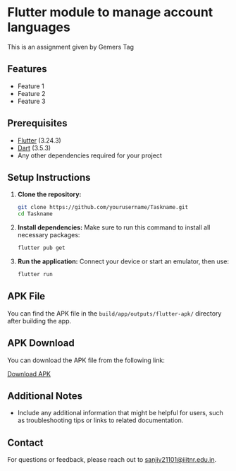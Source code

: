 # Flutter module to manage account languages

<!-- ## Project Description -->
This is an assignment given by Gemers Tag

## Features

- Feature 1
- Feature 2
- Feature 3

## Prerequisites

- [Flutter](https://flutter.dev/docs/get-started/install) (3.24.3)
- [Dart](https://dart.dev/get-dart) (3.5.3)
- Any other dependencies required for your project

## Setup Instructions

1. **Clone the repository:**

   ```bash
   git clone https://github.com/yourusername/Taskname.git
   cd Taskname
   ```

2. **Install dependencies:**
   Make sure to run this command to install all necessary packages:

   ```bash
   flutter pub get
   ```

3. **Run the application:**
   Connect your device or start an emulator, then use:

   ```bash
   flutter run
   ```

## APK File

You can find the APK file in the `build/app/outputs/flutter-apk/` directory after building the app.
## APK Download

You can download the APK file from the following link:

[Download APK](https://drive.google.com/file/d/1Xu_LkGtAkGgdr08CNh-9yvtOGD2859kJ/view?usp=sharing)
## Additional Notes

- Include any additional information that might be helpful for users, such as troubleshooting tips or links to related documentation.

## Contact

For questions or feedback, please reach out to [sanjiv21101@iiitnr.edu.in](mailto:your-email@example.com).

